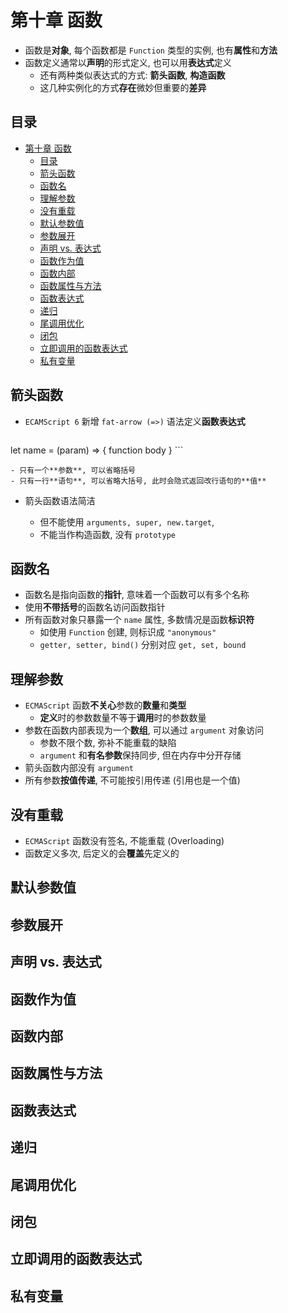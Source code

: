 # 第十章 函数

- 函数是**对象**, 每个函数都是 `Function` 类型的实例, 也有**属性**和**方法**
- 函数定义通常以**声明**的形式定义, 也可以用**表达式**定义
  - 还有两种类似表达式的方式: **箭头函数**, **构造函数**
  - 这几种实例化的方式**存在**微妙但重要的**差异**

## 目录

- [第十章 函数](#第十章-函数)
  - [目录](#目录)
  - [箭头函数](#箭头函数)
  - [函数名](#函数名)
  - [理解参数](#理解参数)
  - [没有重载](#没有重载)
  - [默认参数值](#默认参数值)
  - [参数展开](#参数展开)
  - [声明 vs. 表达式](#声明-vs-表达式)
  - [函数作为值](#函数作为值)
  - [函数内部](#函数内部)
  - [函数属性与方法](#函数属性与方法)
  - [函数表达式](#函数表达式)
  - [递归](#递归)
  - [尾调用优化](#尾调用优化)
  - [闭包](#闭包)
  - [立即调用的函数表达式](#立即调用的函数表达式)
  - [私有变量](#私有变量)

## 箭头函数

- `ECAMScript 6` 新增 `fat-arrow (=>)` 语法定义**函数表达式**

	```js
let name = (param) => { function body }
	```
	
	- 只有一个**参数**, 可以省略括号
	- 只有一行**语句**, 可以省略大括号, 此时会隐式返回改行语句的**值**
	
- 箭头函数语法简洁

  - 但不能使用 `arguments, super, new.target`,
  - 不能当作构造函数, 没有 `prototype`

## 函数名

- 函数名是指向函数的**指针**, 意味着一个函数可以有多个名称
- 使用**不带括号**的函数名访问函数指针
- 所有函数对象只暴露一个 `name` 属性, 多数情况是函数**标识符**
  - 如使用 `Function` 创建, 则标识成 `"anonymous"`
  - `getter, setter, bind()` 分别对应 `get, set, bound`

## 理解参数

- `ECMAScript` 函数**不关心**参数的**数量**和**类型**
  - **定义**时的参数数量不等于**调用**时的参数数量
- 参数在函数内部表现为一个**数组**, 可以通过 `argument` 对象访问
  - 参数不限个数, 弥补不能重载的缺陷
  - `argument` 和**有名参数**保持同步, 但在内存中分开存储
- 箭头函数内部没有 `argument`
- 所有参数**按值传递**, 不可能按引用传递 (引用也是一个值)

## 没有重载

- `ECMAScript` 函数没有签名, 不能重载 (Overloading)
- 函数定义多次, 后定义的会**覆盖**先定义的

## 默认参数值



## 参数展开

## 声明 vs. 表达式

## 函数作为值

## 函数内部

## 函数属性与方法

## 函数表达式

## 递归

## 尾调用优化

## 闭包

## 立即调用的函数表达式

## 私有变量

